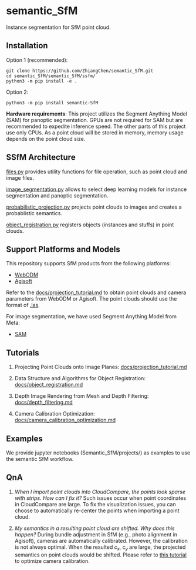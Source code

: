 # semantic_SfM
Instance segmentation for SfM point cloud. 

## Installation
Option 1 (recommended): 
```
git clone https://github.com/ZhiangChen/semantic_SfM.git
cd semantic_SfM/semantic_SfM/ssfm/
python3 -m pip install -e .
```

Option 2:
```
python3 -m pip install semantic-SfM
```

**Hardware requirements**: This project utilizes the Segment Anything Model (SAM) for panoptic segmentation. GPUs are not required for SAM but are recommended to expedite inference speed. The other parts of this project use only CPUs. As a point cloud will be stored in memory, memory usage depends on the point cloud size. 

## SSfM Architecture
[files.py](./semantic_SfM/ssfm/files.py) provides utility functions for file operation, such as point cloud and image files.

[image_segmentation.py](./semantic_SfM/ssfm/image_segmentation.py) allows to select deep learning models for instance segmentation and panoptic segmentation. 

[probabilistic_projection.py](./semantic_SfM/ssfm/probabilistic_projection.py) projects point clouds to images and creates a probablistic semantics.

[object_registration.py](./semantic_SfM/ssfm/object_registration.py) registers objects (instances and stuffs) in point clouds.



## Support Platforms and Models
This repository supports SfM products from the following platforms: 
- [WebODM](https://opendronemap.org/webodm/)
- [Agisoft](https://www.agisoft.com/)

Refer to the [docs/projection_tutorial.md](docs/projection_tutorial.md) to obtain point clouds and camera parameters from WebODM or Agisoft. The point clouds should use the format of [.las](https://laspy.readthedocs.io/en/latest/intro.html). 

For image segmentation, we have used Segment Anything Model from Meta: 
- [SAM](https://github.com/facebookresearch/segment-anything)


## Tutorials
1. Projecting Point Clouds onto Image Planes: [docs/projection_tutorial.md](docs/projection_tutorial.md)

2. Data Structure and Algorithms for Object Registration: [docs/object_registration.md](docs/object_registration.md)

3. Depth Image Rendering from Mesh and Depth Filtering: [docs/depth_filtering.md](docs/depth_filtering.md)

4. Camera Calibration Optimization: [docs/camera_calibration_optimization.md](docs/camera_calibration_optimization.md)


## Examples
We provide jupyter notebooks (Semantic_SfM/projects/) as examples to use the semantic SfM workflow.

## QnA

1. *When I import point clouds into CloudCompare, the points look sparse with strips. How can I fix it?* Such issues occur when point coordinates in CloudCompare are large. To fix the visualization issues, you can choose to automatically re-center the points when importing a point cloud. 

2. *My semantics in a resulting point cloud are shifted. Why does this happen?* During bundle adjustment in SfM (e.g., photo alignment in Agisoft), cameras are automatically calibrated. However, the calibration is not always optimal. When the resulted $c_x$, $c_y$ are large, the projected semantics on point clouds would be shifted. Please refer to [this tutorial](docs/camera_calibration_optimization.md) to optimize camera calibration. 

